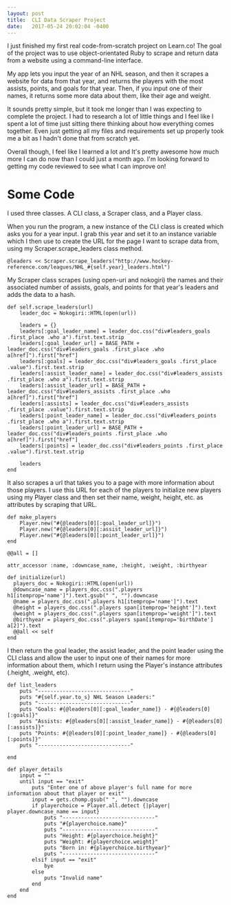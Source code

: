 ```yaml
---
layout: post
title:  CLI Data Scraper Project
date:   2017-05-24 20:02:04 -0400
---
```



I just finished my first real code-from-scratch project on Learn.co! The goal of the project was to use object-orientated Ruby to scrape and return data from a website using a command-line interface.

My app lets you input the year of an NHL season, and then it scrapes a website for data from that year, and returns the players with the most assists, points, and goals for that year. Then, if you input one of their names, it returns some more data about them, like their age and weight.

It sounds pretty simple, but it took me longer than I was expecting to complete the project. I had to research a lot of little things and I feel like I spent a lot of time just sitting there thinking about how everything comes together. Even just getting all my files and requirements set up properly took me a bit as I hadn't done that from scratch yet. 

Overall though, I feel like I learned a lot and It's pretty awesome how much more I can do now than I could just a month ago. I'm looking forward to getting my code reviewed to see what I can improve on!

# Some Code

I used three classes. A CLI class, a Scraper class, and a Player class. 

When you run the program, a new instance of the CLI class is created which asks you for a year input. I grab this year and set it to an instance variable which I then use to create the URL for the page I want to scrape data from, using my Scraper.scrape_leaders class method.

```
@leaders << Scraper.scrape_leaders("http://www.hockey-reference.com/leagues/NHL_#{self.year}_leaders.html")
```

My Scraper class scrapes (using open-uri and nokogiri) the names and their associated number of assists, goals, and points for that year's leaders and adds the data to a hash.

```
def self.scrape_leaders(url)
    leader_doc = Nokogiri::HTML(open(url))

    leaders = {}
    leaders[:goal_leader_name] = leader_doc.css("div#leaders_goals .first_place .who a").first.text.strip
    leaders[:goal_leader_url] = BASE_PATH + leader_doc.css("div#leaders_goals .first_place .who a[href]").first["href"]
    leaders[:goals] = leader_doc.css("div#leaders_goals .first_place .value").first.text.strip
    leaders[:assist_leader_name] = leader_doc.css("div#leaders_assists .first_place .who a").first.text.strip
    leaders[:assist_leader_url] = BASE_PATH + leader_doc.css("div#leaders_assists .first_place .who a[href]").first["href"]
    leaders[:assists] = leader_doc.css("div#leaders_assists .first_place .value").first.text.strip
    leaders[:point_leader_name] = leader_doc.css("div#leaders_points .first_place .who a").first.text.strip
    leaders[:point_leader_url] = BASE_PATH + leader_doc.css("div#leaders_points .first_place .who a[href]").first["href"]
    leaders[:points] = leader_doc.css("div#leaders_points .first_place .value").first.text.strip

    leaders
end
```

It also scrapes a url that takes you to a page with more information about those players. I use this URL for each of the players to initialize new players using my Player class and then set their name, weight, height, etc. as attributes by scraping that URL.

```
def make_players
    Player.new("#{@leaders[0][:goal_leader_url]}")
    Player.new("#{@leaders[0][:assist_leader_url]}")
    Player.new("#{@leaders[0][:point_leader_url]}")
end
```

```
@@all = []

attr_accessor :name, :downcase_name, :height, :weight, :birthyear

def initialize(url)
  players_doc = Nokogiri::HTML(open(url))
  @downcase_name = players_doc.css(".players h1[itemprop='name']").text.gsub(" ", "").downcase
  @name = players_doc.css(".players h1[itemprop='name']").text
  @height = players_doc.css(".players span[itemprop='height']").text
  @weight = players_doc.css(".players span[itemprop='weight']").text
  @birthyear = players_doc.css(".players span[itemprop='birthDate'] a[2]").text
  @@all << self
end
```

I then return the goal leader, the assist leader, and the point leader using the CLI class and allow the user to input one of their names for more information about them, which I return using the Player's instance attributes (.height, .weight, etc).

```
def list_leaders
    puts "------------------------------"
    puts "#{self.year.to_s} NHL Season Leaders:"
    puts "------------------------------"
    puts "Goals: #{@leaders[0][:goal_leader_name]} - #{@leaders[0][:goals]}"
    puts "Assists: #{@leaders[0][:assist_leader_name]} - #{@leaders[0][:assists]}"
    puts "Points: #{@leaders[0][:point_leader_name]} - #{@leaders[0][:points]}"
    puts "------------------------------"

end
```
	
```
def player_details
	input = ""
	until input == "exit"
		puts "Enter one of above player's full name for more information about that player or exit"
		input = gets.chomp.gsub(" ", "").downcase
		if playerchoice = Player.all.detect {|player| player.downcase_name == input}
			puts "------------------------------"
			puts "#{playerchoice.name}"
			puts "------------------------------"
			puts "Height: #{playerchoice.height}"
			puts "Weight: #{playerchoice.weight}"
			puts "Born in: #{playerchoice.birthyear}"
			puts "------------------------------"
		elsif input == "exit"
			bye
		else
			puts "Invalid name"
		end
	end
end
```
